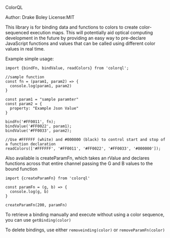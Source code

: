 ColorQL

Author: Drake Boley
License:MIT

This library is for binding data and functions to colors to create color-sequenced execution maps. This will potentially aid optical computing development in the future by providing an easy way to pre-declare JavaScript functions and values that can be called using different color values in real time.

Example simple usage:

```
import {bindFn, bindValue, readColors} from 'colorql';

//sample function
const fn = (param1, param2) => {
  console.log(param1, param2)
}

const param1 = "sample paramter"
const param2 = {
  property: "Example Json Value"
}

bindFn('#FF0011', fn);
bindValue('#FF0022', param1);
bindValue('#FF0033', param2);

//Use #FFFFFF (white) and #000000 (black) to control start and stop of a function declaration
readColors(['#FFFFFF', '#FF0011', '#FF0022', '#FF0033', '#000000']);

```

Also available is createParamFn, which takes an rValue and declares functions across that entire channel passing the G and B values to the bound function

```
import {createParamFn} from 'colorql'

const paramFn = (g, b) => {
  console.log(g, b)
}

createParamFn(200, paramFn)

```

To retrieve a binding manually and execute without using a color sequence, you can use `getBinding(color)`

To delete bindings, use either `removeinding(color)` or `removeParamFn(color)`
